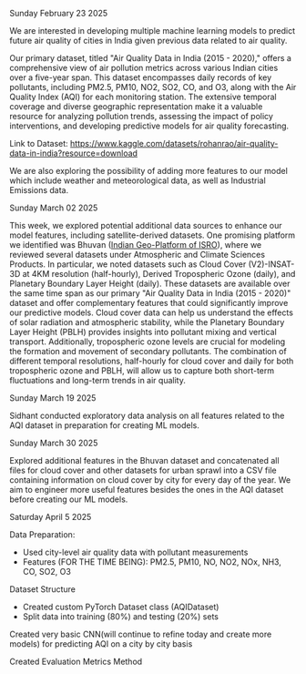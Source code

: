 Sunday February 23 2025

We are interested in developing multiple machine learning models to predict future air quality of cities in India given previous data related to air quality.

Our primary dataset, titled "Air Quality Data in India (2015 - 2020)," offers a comprehensive view of air pollution metrics across various Indian cities over a five-year span. This dataset encompasses daily records of key pollutants, including PM2.5, PM10, NO2, SO2, CO, and O3, along with the Air Quality Index (AQI) for each monitoring station. The extensive temporal coverage and diverse geographic representation make it a valuable resource for analyzing pollution trends, assessing the impact of policy interventions, and developing predictive models for air quality forecasting.

Link to Dataset: https://www.kaggle.com/datasets/rohanrao/air-quality-data-in-india?resource=download

We are also exploring the possibility of adding more features to our model which include weather and meteorological data, as well as Industrial Emissions data.

Sunday March 02 2025

This week, we explored potential additional data sources to enhance our model features, including satellite-derived datasets. One promising platform we identified was Bhuvan ([Indian Geo-Platform of ISRO](https://bhuvan-app1.nrsc.gov.in/2dresources/bhuvanstore2.php)), where we reviewed several datasets under Atmospheric and Climate Sciences Products. In particular, we noted datasets such as Cloud Cover (V2)-INSAT-3D at 4KM resolution (half-hourly), Derived Tropospheric Ozone (daily), and Planetary Boundary Layer Height (daily). These datasets are available over the same time span as our primary "Air Quality Data in India (2015 - 2020)" dataset and offer complementary features that could significantly improve our predictive models. Cloud cover data can help us understand the effects of solar radiation and atmospheric stability, while the Planetary Boundary Layer Height (PBLH) provides insights into pollutant mixing and vertical transport. Additionally, tropospheric ozone levels are crucial for modeling the formation and movement of secondary pollutants. The combination of different temporal resolutions, half-hourly for cloud cover and daily for both tropospheric ozone and PBLH, will allow us to capture both short-term fluctuations and long-term trends in air quality.

Sunday March 19 2025

Sidhant conducted exploratory data analysis on all features related to the AQI dataset in preparation for creating ML models.

Sunday March 30 2025

Explored additional features in the Bhuvan dataset and concatenated all files for cloud cover and other datasets for urban sprawl into a CSV file containing information on cloud cover by city for every day of the year. We aim to engineer more useful features besides the ones in the AQI dataset before creating our ML models.

Saturday April 5 2025

Data Preparation: 
- Used city-level air quality data with pollutant measurements
- Features (FOR THE TIME BEING): PM2.5, PM10, NO, NO2, NOx, NH3, CO, SO2, O3

Dataset Structure
- Created custom PyTorch Dataset class (AQIDataset)
- Split data into training (80%) and testing (20%) sets

Created very basic CNN(will continue to refine today and create more models) for predicting AQI on a city by city basis

Created Evaluation Metrics Method